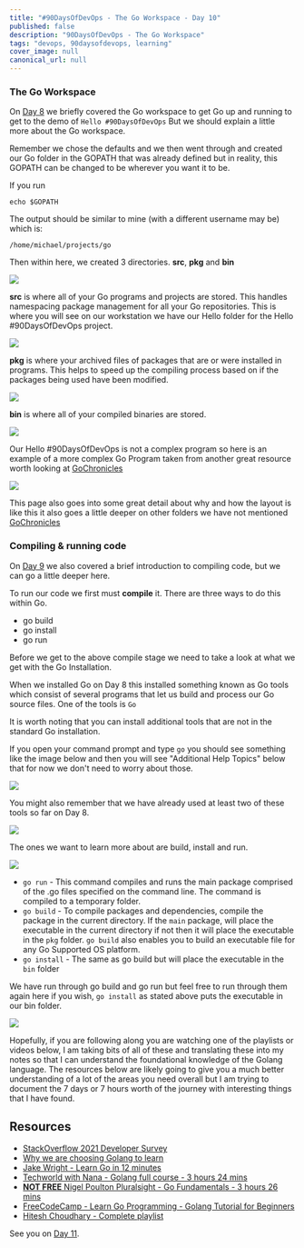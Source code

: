 ```yaml
---
title: "#90DaysOfDevOps - The Go Workspace - Day 10"
published: false
description: "90DaysOfDevOps - The Go Workspace"
tags: "devops, 90daysofdevops, learning"
cover_image: null
canonical_url: null
---
```

### The Go Workspace 
On [Day 8](day08.md) we briefly covered the Go workspace to get Go up and running to get to the demo of `Hello #90DaysOfDevOps` But we should explain a little more about the Go workspace. 

Remember we chose the defaults and we then went through and created our Go folder in the GOPATH that was already defined but in reality, this GOPATH can be changed to be wherever you want it to be. 

If you run 

```
echo $GOPATH
``` 
The output should be similar to mine (with a different username may be) which is: 

```
/home/michael/projects/go
```
Then within here, we created 3 directories. **src**, **pkg** and **bin** 

![](Images/Day10_Go1.png)

**src** is where all of your Go programs and projects are stored. This handles namespacing package management for all your Go repositories. This is where you will see on our workstation we have our Hello folder for the Hello #90DaysOfDevOps project.

![](Images/Day10_Go2.png)

**pkg** is where your archived files of packages that are or were installed in programs. This helps to speed up the compiling process based on if the packages being used have been modified. 

![](Images/Day10_Go3.png)

**bin** is where all of your compiled binaries are stored. 

![](Images/Day10_Go4.png)

Our Hello #90DaysOfDevOps is not a complex program so here is an example of a more complex Go Program taken from another great resource worth looking at [GoChronicles](https://gochronicles.com/)

![](Images/Day10_Go5.png)

This page also goes into some great detail about why and how the layout is like this it also goes a little deeper on other folders we have not mentioned [GoChronicles](https://gochronicles.com/project-structure/)

### Compiling & running code 
On [Day 9](day09.md) we also covered a brief introduction to compiling code, but we can go a little deeper here. 

To run our code we first must **compile** it. There are three ways to do this within Go. 

- go build
- go install
- go run 

Before we get to the above compile stage we need to take a look at what we get with the Go Installation. 

When we installed Go on Day 8 this installed something known as Go tools which consist of several programs that let us build and process our Go source files. One of the tools is `Go`

It is worth noting that you can install additional tools that are not in the standard Go installation. 

If you open your command prompt and type `go` you should see something like the image below and then you will see "Additional Help Topics" below that for now we don't need to worry about those. 

![](Images/Day10_Go6.png)

You might also remember that we have already used at least two of these tools so far on Day 8. 

![](Images/Day10_Go7.png)

The ones we want to learn more about are build, install and run. 

![](Images/Day10_Go8.png)

- `go run` - This command compiles and runs the main package comprised of the .go files specified on the command line. The command is compiled to a temporary folder.
- `go build`  - To compile packages and dependencies, compile the package in the current directory. If the `main` package, will place the executable in the current directory if not then it will place the executable in the `pkg` folder. `go build` also enables you to build an executable file for any Go Supported OS platform. 
- `go install`  - The same as go build but will place the executable in the `bin` folder

We have run through go build and go run but feel free to run through them again here if you wish, `go install` as stated above puts the executable in our bin folder. 

![](Images/Day10_Go9.png)

Hopefully, if you are following along you are watching one of the playlists or videos below, I am taking bits of all of these and translating these into my notes so that I can understand the foundational knowledge of the Golang language. The resources below are likely going to give you a much better understanding of a lot of the areas you need overall but I am trying to document the 7 days or 7 hours worth of the journey with interesting things that I have found. 

## Resources

- [StackOverflow 2021 Developer Survey](https://insights.stackoverflow.com/survey/2021)
- [Why we are choosing Golang to learn](https://www.youtube.com/watch?v=7pLqIIAqZD4&t=9s)
- [Jake Wright - Learn Go in 12 minutes](https://www.youtube.com/watch?v=C8LgvuEBraI&t=312s) 
- [Techworld with Nana - Golang full course - 3 hours 24 mins](https://www.youtube.com/watch?v=yyUHQIec83I) 
- [**NOT FREE** Nigel Poulton Pluralsight - Go Fundamentals - 3 hours 26 mins](https://www.pluralsight.com/courses/go-fundamentals) 
- [FreeCodeCamp -  Learn Go Programming - Golang Tutorial for Beginners](https://www.youtube.com/watch?v=YS4e4q9oBaU&t=1025s) 
- [Hitesh Choudhary - Complete playlist](https://www.youtube.com/playlist?list=PLRAV69dS1uWSR89FRQGZ6q9BR2b44Tr9N) 

See you on [Day 11](day11.md).